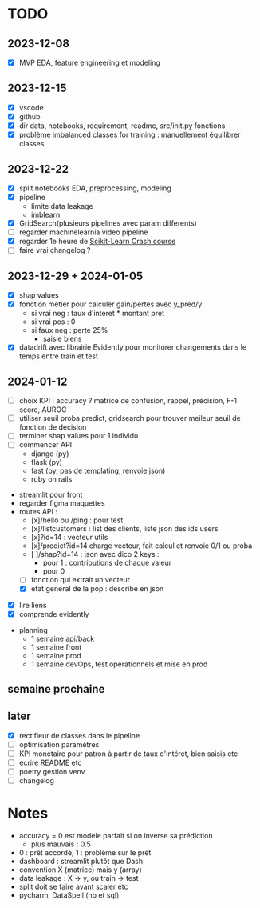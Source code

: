 # TODO
## 2023-12-08
- [x] MVP EDA, feature engineering et modeling
## 2023-12-15
- [x] vscode
- [x] github
- [x] dir data, notebooks, requirement, readme, src/init.py fonctions
- [x] problème imbalanced classes for training : manuellement équilibrer classes
## 2023-12-22
- [x] split notebooks EDA, preprocessing, modeling
- [x] pipeline
    - limite data leakage
    - imblearn
- [x] GridSearch(plusieurs pipelines avec param differents)
- [ ] regarder machinelearnia video pipeline
- [x] regarder 1e heure de [Scikit-Learn Crash course](https://yewtu.be/watch?v=0B5eIE_1vpU) 
- [ ] faire vrai changelog ?
## 2023-12-29 + 2024-01-05
- [x] shap values
- [x] fonction metier pour calculer gain/pertes avec y_pred/y
    - si vrai neg : taux d'interet * montant pret
    - si vrai pos : 0
    - si faux neg : perte 25%
        - saisie biens
- [x] datadrift avec librairie Evidently pour monitorer changements dans le temps entre train et test
## 2024-01-12
- [ ] choix KPI : accuracy ? matrice de confusion, rappel, précision, F-1 score, AUROC
- [ ] utiliser seuil proba predict, gridsearch pour trouver meileur seuil de fonction de decision
- [ ] terminer shap values pour 1 individu
- [ ] commencer API
    - django (py)
    - flask (py)
    - fast (py, pas de templating, renvoie json)
    - ruby on rails
- streamlit pour front
- regarder figma maquettes
- routes API :
    - [x]/hello ou /ping : pour test
    - [x]/listcustomers : list des clients, liste json des ids users
    - [x]?id=14 : vecteur utils
    - [x]/predict?id=14 charge vecteur, fait calcul et renvoie 0/1 ou proba
    - [ ]/shap?id=14 : json avec dico 2 keys :
        -  pour 1 : contributions de chaque valeur
        -  pour 0
    - [ ] fonction qui extrait un vecteur
    - [x] etat general de la pop : describe en json
- [x] lire liens
- [x] comprende evidently
- planning
    - 1 semaine api/back
    - 1 semaine front
    - 1 semaine prod
    - 1 semaine devOps, test operationnels et mise en prod

## semaine prochaine

## later
- [x] rectifieur de classes dans le pipeline
- [ ] optimisation paramètres
- [ ] KPI monétaire pour patron à partir de taux d'intéret, bien saisis etc
- [ ] ecrire README etc
- [ ] poetry gestion venv
- [ ] changelog

# Notes
- accuracy = 0 est modèle parfait si on inverse sa prédiction
    - plus mauvais : 0.5
- 0 : prêt accordé, 1 : problème sur le prêt
- dashboard : streamlit plutôt que Dash
- convention X (matrice) mais y (array)
- data leakage : X -> y, ou train -> test
- split doit se faire avant scaler etc
- pycharm, DataSpell (nb et sql)
